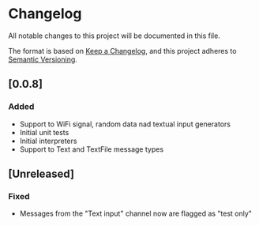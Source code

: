 # Changelog

All notable changes to this project will be documented in this file.

The format is based on [Keep a Changelog](https://keepachangelog.com/en/1.0.0/),
and this project adheres to [Semantic Versioning](https://semver.org/spec/v2.0.0.html).

## [0.0.8]
### Added
- Support to WiFi signal, random data nad textual input generators
- Initial unit tests
- Initial interpreters 
- Support to Text and TextFile message types

## [Unreleased]
### Fixed
- Messages from the "Text input" channel now are flagged as "test only"